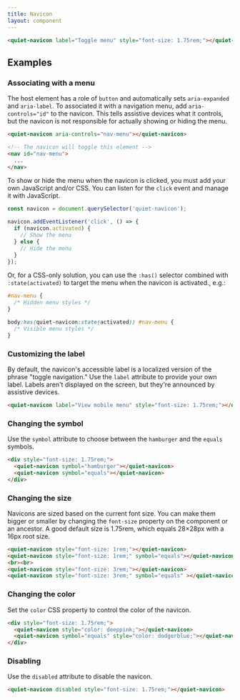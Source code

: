 ```yaml
---
title: Navicon
layout: component
---
```


```html {.example}
<quiet-navicon label="Toggle menu" style="font-size: 1.75rem;"></quiet-navicon>
```

## Examples

### Associating with a menu

The host element has a role of `button` and automatically sets `aria-expanded` and `aria-label`. To associated it with a navigation menu, add `aria-controls="id"` to the navicon. This tells assistive devices what it controls, but the navicon is not responsible for actually showing or hiding the menu.

```html
<quiet-navicon aria-controls="nav-menu"></quiet-navicon>

<!-- The navicon will toggle this element -->
<nav id="nav-menu">
  ...
</nav>
```

To show or hide the menu when the navicon is clicked, you must add your own JavaScript and/or CSS. You can listen for the `click` event and manage it with JavaScript.

```js
const navicon = document.querySelector('quiet-navicon');

navicon.addEventListener('click', () => {
  if (navicon.activated) {
    // Show the menu
  } else {
    // Hide the menu
  }
});
```

Or, for a CSS-only solution, you can use the `:has()` selector combined with `:state(activated)` to target the menu when the navicon is activated., e.g.:

```css
#nav-menu {
  /* Hidden menu styles */
}

body:has(quiet-navicon:state(activated)) #nav-menu {
  /* Visible menu styles */
}
```

### Customizing the label

By default, the navicon's accessible label is a localized version of the phrase "toggle navigation." Use the `label` attribute to provide your own label. Labels aren't displayed on the screen, but they're announced by assistive devices.

```html {.example}
<quiet-navicon label="View mobile menu" style="font-size: 1.75rem;"></quiet-navicon>
```

### Changing the symbol

Use the `symbol` attribute to choose between the `hamburger` and the `equals` symbols.

```html {.example}
<div style="font-size: 1.75rem;">
  <quiet-navicon symbol="hamburger"></quiet-navicon>
  <quiet-navicon symbol="equals"></quiet-navicon>
</div>
```

### Changing the size

Navicons are sized based on the current font size. You can make them bigger or smaller by changing the `font-size` property on the component or an ancestor. A good default size is 1.75rem, which equals 28&times;28px with a 16px root size.

```html {.example}
<quiet-navicon style="font-size: 1rem;"></quiet-navicon>
<quiet-navicon style="font-size: 1rem;" symbol="equals"></quiet-navicon>
<br><br>
<quiet-navicon style="font-size: 3rem;"></quiet-navicon>
<quiet-navicon style="font-size: 3rem;" symbol="equals" ></quiet-navicon>
```

### Changing the color

Set the `color` CSS property to control the color of the navicon.

```html {.example}
<div style="font-size: 1.75rem;">
  <quiet-navicon style="color: deeppink;"></quiet-navicon>
  <quiet-navicon symbol="equals" style="color: dodgerblue;"></quiet-navicon>
</div>
```

### Disabling

Use the `disabled` attribute to disable the navicon.

```html {.example}
<quiet-navicon disabled style="font-size: 1.75rem;"></quiet-navicon>
```

